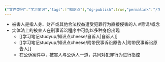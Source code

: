 ```yaml
---
{"文件类别":"学习笔记","tags":["知识点"],"dg-publish":true,"permalink":"/学习笔记studyup/知识点cheese/被害人/","dgPassFrontmatter":true,"created":"2024-09-14T14:39:48.382+08:00","updated":"2024-09-14T14:44:52.229+08:00"}
---
```


- 被害人是指人身、财产或其他合法权益遭受犯罪行为直接侵害的人 #背诵/概念 
- 实体法上的被害人在刑事诉讼程序中可能以多种身份出现
	- [[学习笔记studyup/知识点cheese/自诉人\|自诉人]]
	- [[学习笔记studyup/知识点cheese/附带民事诉讼原告人\|附带民事诉讼原告人]]
	- 在公诉案件中，被害人与公诉人一道，共同对犯罪行为进行指控